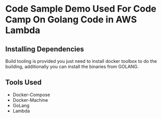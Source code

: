 # Code Sample Demo Used For Code Camp On Golang Code in AWS Lambda


## Installing Dependencies

Build tooling is provided you just need to install docker toolbox to do the building, additionally you can install
the binaries from GOLANG.

## Tools Used

 * Docker-Compose
 * Docker-Machine
 * GoLang
 * Lambda
